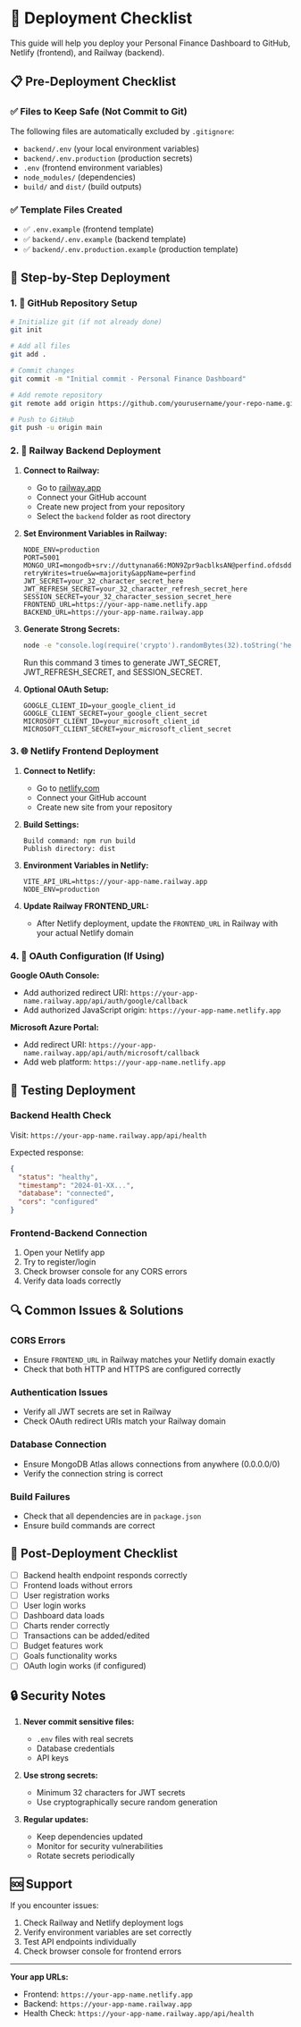 # 🚀 Deployment Checklist

This guide will help you deploy your Personal Finance Dashboard to GitHub, Netlify (frontend), and Railway (backend).

## 📋 Pre-Deployment Checklist

### ✅ Files to Keep Safe (Not Commit to Git)

The following files are automatically excluded by `.gitignore`:
- `backend/.env` (your local environment variables)
- `backend/.env.production` (production secrets)
- `.env` (frontend environment variables)
- `node_modules/` (dependencies)
- `build/` and `dist/` (build outputs)

### ✅ Template Files Created
- ✅ `.env.example` (frontend template)
- ✅ `backend/.env.example` (backend template)
- ✅ `backend/.env.production.example` (production template)

## 🔧 Step-by-Step Deployment

### 1. 📁 GitHub Repository Setup

```bash
# Initialize git (if not already done)
git init

# Add all files
git add .

# Commit changes
git commit -m "Initial commit - Personal Finance Dashboard"

# Add remote repository
git remote add origin https://github.com/yourusername/your-repo-name.git

# Push to GitHub
git push -u origin main
```

### 2. 🚂 Railway Backend Deployment

1. **Connect to Railway:**
   - Go to [railway.app](https://railway.app)
   - Connect your GitHub account
   - Create new project from your repository
   - Select the `backend` folder as root directory

2. **Set Environment Variables in Railway:**
   ```
   NODE_ENV=production
   PORT=5001
   MONGO_URI=mongodb+srv://duttynana66:MON9Zpr9acblksAN@perfind.ofdsddk.mongodb.net/?retryWrites=true&w=majority&appName=perfind
   JWT_SECRET=your_32_character_secret_here
   JWT_REFRESH_SECRET=your_32_character_refresh_secret_here
   SESSION_SECRET=your_32_character_session_secret_here
   FRONTEND_URL=https://your-app-name.netlify.app
   BACKEND_URL=https://your-app-name.railway.app
   ```

3. **Generate Strong Secrets:**
   ```bash
   node -e "console.log(require('crypto').randomBytes(32).toString('hex'))"
   ```
   Run this command 3 times to generate JWT_SECRET, JWT_REFRESH_SECRET, and SESSION_SECRET.

4. **Optional OAuth Setup:**
   ```
   GOOGLE_CLIENT_ID=your_google_client_id
   GOOGLE_CLIENT_SECRET=your_google_client_secret
   MICROSOFT_CLIENT_ID=your_microsoft_client_id
   MICROSOFT_CLIENT_SECRET=your_microsoft_client_secret
   ```

### 3. 🌐 Netlify Frontend Deployment

1. **Connect to Netlify:**
   - Go to [netlify.com](https://netlify.com)
   - Connect your GitHub account
   - Create new site from your repository

2. **Build Settings:**
   ```
   Build command: npm run build
   Publish directory: dist
   ```

3. **Environment Variables in Netlify:**
   ```
   VITE_API_URL=https://your-app-name.railway.app
   NODE_ENV=production
   ```

4. **Update Railway FRONTEND_URL:**
   - After Netlify deployment, update the `FRONTEND_URL` in Railway with your actual Netlify domain

### 4. 🔗 OAuth Configuration (If Using)

**Google OAuth Console:**
- Add authorized redirect URI: `https://your-app-name.railway.app/api/auth/google/callback`
- Add authorized JavaScript origin: `https://your-app-name.netlify.app`

**Microsoft Azure Portal:**
- Add redirect URI: `https://your-app-name.railway.app/api/auth/microsoft/callback`
- Add web platform: `https://your-app-name.netlify.app`

## 🧪 Testing Deployment

### Backend Health Check
Visit: `https://your-app-name.railway.app/api/health`

Expected response:
```json
{
  "status": "healthy",
  "timestamp": "2024-01-XX...",
  "database": "connected",
  "cors": "configured"
}
```

### Frontend-Backend Connection
1. Open your Netlify app
2. Try to register/login
3. Check browser console for any CORS errors
4. Verify data loads correctly

## 🔍 Common Issues & Solutions

### CORS Errors
- Ensure `FRONTEND_URL` in Railway matches your Netlify domain exactly
- Check that both HTTP and HTTPS are configured correctly

### Authentication Issues
- Verify all JWT secrets are set in Railway
- Check OAuth redirect URIs match your Railway domain

### Database Connection
- Ensure MongoDB Atlas allows connections from anywhere (0.0.0.0/0)
- Verify the connection string is correct

### Build Failures
- Check that all dependencies are in `package.json`
- Ensure build commands are correct

## 📝 Post-Deployment Checklist

- [ ] Backend health endpoint responds correctly
- [ ] Frontend loads without errors
- [ ] User registration works
- [ ] User login works
- [ ] Dashboard data loads
- [ ] Charts render correctly
- [ ] Transactions can be added/edited
- [ ] Budget features work
- [ ] Goals functionality works
- [ ] OAuth login works (if configured)

## 🔒 Security Notes

1. **Never commit sensitive files:**
   - `.env` files with real secrets
   - Database credentials
   - API keys

2. **Use strong secrets:**
   - Minimum 32 characters for JWT secrets
   - Use cryptographically secure random generation

3. **Regular updates:**
   - Keep dependencies updated
   - Monitor for security vulnerabilities
   - Rotate secrets periodically

## 🆘 Support

If you encounter issues:
1. Check Railway and Netlify deployment logs
2. Verify environment variables are set correctly
3. Test API endpoints individually
4. Check browser console for frontend errors

---

**Your app URLs:**
- Frontend: `https://your-app-name.netlify.app`
- Backend: `https://your-app-name.railway.app`
- Health Check: `https://your-app-name.railway.app/api/health`